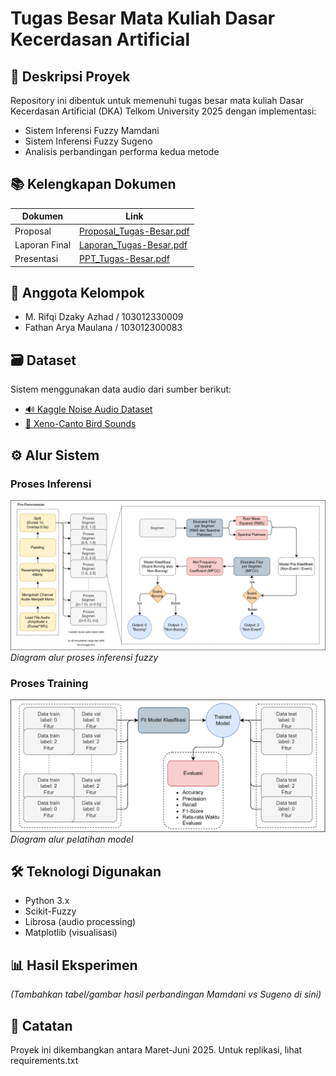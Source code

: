 # Tugas Besar Mata Kuliah Dasar Kecerdasan Artificial

## 📝 Deskripsi Proyek  
Repository ini dibentuk untuk memenuhi tugas besar mata kuliah Dasar Kecerdasan Artificial (DKA) Telkom University 2025 dengan implementasi:  
- Sistem Inferensi Fuzzy Mamdani  
- Sistem Inferensi Fuzzy Sugeno  
- Analisis perbandingan performa kedua metode  

## 📚 Kelengkapan Dokumen
| Dokumen | Link |
|---------|------|
| Proposal | [Proposal_Tugas-Besar.pdf](Proposal_Tugas-Besar.pdf) |
| Laporan Final | [Laporan_Tugas-Besar.pdf](Laporan_Tugas-Besar.pdf) |
| Presentasi | [PPT_Tugas-Besar.pdf](PPT_Tugas-Besar.pdf) |

## 👥 Anggota Kelompok
- M. Rifqi Dzaky Azhad / 103012330009
- Fathan Arya Maulana / 103012300083

## 🗃️ Dataset
Sistem menggunakan data audio dari sumber berikut:
- [🔊 Kaggle Noise Audio Dataset](https://www.kaggle.com/datasets/javohirtoshqorgonov/noise-audio-data)  
- [🎵 Xeno-Canto Bird Sounds](https://xeno-canto.org)  

## ⚙️ Alur Sistem
### Proses Inferensi
![Workflow Inference](Assets/fig_Inference.png)  
*Diagram alur proses inferensi fuzzy*

### Proses Training
![Workflow Training](Assets/fig_Training.png)  
*Diagram alur pelatihan model*

## 🛠️ Teknologi Digunakan
- Python 3.x
- Scikit-Fuzzy
- Librosa (audio processing)
- Matplotlib (visualisasi)

## 📊 Hasil Eksperimen
*(Tambahkan tabel/gambar hasil perbandingan Mamdani vs Sugeno di sini)*

## 📌 Catatan
Proyek ini dikembangkan antara Maret-Juni 2025. Untuk replikasi, lihat requirements.txt
